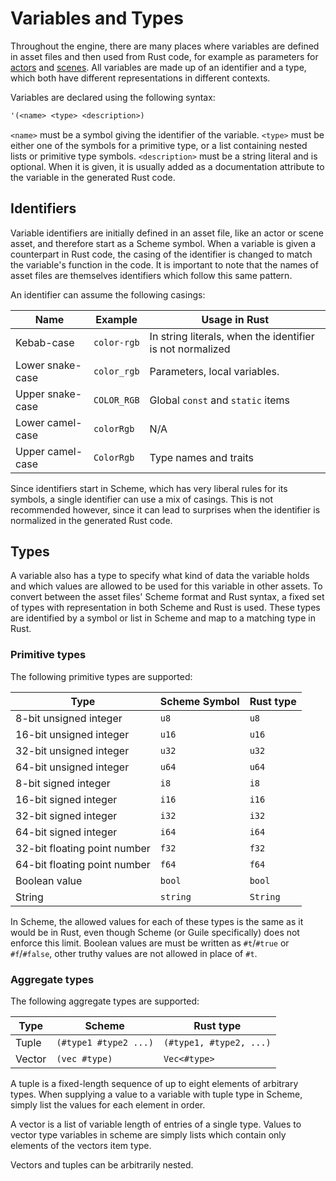 # Variables and Types

Throughout the engine, there are many places where variables are defined in asset files and then used from Rust code, for example as parameters for [actors](actor_assets.md#parameters-declaring-parameters) and [scenes](scene_assets.md#parameters). All variables are made up of an identifier and a type, which both have different representations in different contexts.

Variables are declared using the following syntax:

```scheme
'(<name> <type> <description>)
```

`<name>` must be a symbol giving the identifier of the variable. `<type>` must be either one of the symbols for a primitive type, or a list containing nested lists or primitive type symbols. `<description>` must be a string literal and is optional. When it is given, it is usually added as a documentation attribute to the variable in the generated Rust code.

## Identifiers

Variable identifiers are initially defined in an asset file, like an actor or scene asset, and therefore start as a Scheme symbol. When a variable is given a counterpart in Rust code, the casing of the identifier is changed to match the variable's function in the code. It is important to note that the names of asset files are themselves identifiers which follow this same pattern.

An identifier can assume the following casings:

| Name             | Example     | Usage in Rust                                             |
| ---------------- | ----------- | --------------------------------------------------------- |
| Kebab-case       | `color-rgb` | In string literals, when the identifier is not normalized |
| Lower snake-case | `color_rgb` | Parameters, local variables.                              |
| Upper snake-case | `COLOR_RGB` | Global `const` and `static` items                         |
| Lower camel-case | `colorRgb`  | N/A                                                       |
| Upper camel-case | `ColorRgb`  | Type names and traits                                     |

Since identifiers start in Scheme, which has very liberal rules for its symbols, a single identifier can use a mix of casings. This is not recommended however, since it can lead to surprises when the identifier is normalized in the generated Rust code.

## Types

A variable also has a type to specify what kind of data the variable holds and which values are allowed to be used for this variable in other assets. To convert between the asset files' Scheme format and Rust syntax, a fixed set of types with representation in both Scheme and Rust is used. These types are identified by a symbol or list in Scheme and map to a matching type in Rust.

### Primitive types

The following primitive types are supported:

| Type                         | Scheme Symbol | Rust type |
| ---------------------------- | ------------- | --------- |
| 8-bit unsigned integer       | `u8`          | `u8`      |
| 16-bit unsigned integer      | `u16`         | `u16`     |
| 32-bit unsigned integer      | `u32`         | `u32`     |
| 64-bit unsigned integer      | `u64`         | `u64`     |
| 8-bit signed integer         | `i8`          | `i8`      |
| 16-bit signed integer        | `i16`         | `i16`     |
| 32-bit signed integer        | `i32`         | `i32`     |
| 64-bit signed integer        | `i64`         | `i64`     |
| 32-bit floating point number | `f32`         | `f32`     |
| 64-bit floating point number | `f64`         | `f64`     |
| Boolean value                | `bool`        | `bool`    |
| String                       | `string`      | `String`  |

In Scheme, the allowed values for each of these types is the same as it would be in Rust, even though Scheme (or Guile specifically) does not enforce this limit. Boolean values are must be written as `#t`/`#true` or `#f`/`#false`, other truthy values are not allowed in place of `#t`.

### Aggregate types

The following aggregate types are supported:

| Type   | Scheme                | Rust type               |
| ------ | --------------------- | ----------------------- |
| Tuple  | `(#type1 #type2 ...)` | `(#type1, #type2, ...)` |
| Vector | `(vec #type)`         | `Vec<#type>`            |

A tuple is a fixed-length sequence of up to eight elements of arbitrary types. When supplying a value to a variable with tuple type in Scheme, simply list the values for each element in order.

A vector is a list of variable length of entries of a single type. Values to vector type variables in scheme are simply lists which contain only elements of the vectors item type.

Vectors and tuples can be arbitrarily nested.
